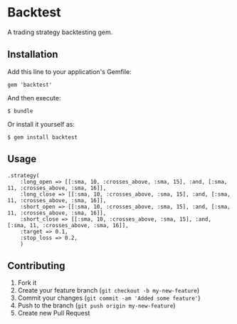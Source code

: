 # Backtest

A trading strategy backtesting gem.

## Installation

Add this line to your application's Gemfile:

    gem 'backtest'

And then execute:

    $ bundle

Or install it yourself as:

    $ gem install backtest

## Usage

	.strategy(
		:long_open => [[:sma, 10, :crosses_above, :sma, 15], :and, [:sma, 11, :crosses_above, :sma, 16]],
		:long_close => [[:sma, 10, :crosses_above, :sma, 15], :and, [:sma, 11, :crosses_above, :sma, 16]],
		:short_open => [[:sma, 10, :crosses_above, :sma, 15], :and, [:sma, 11, :crosses_above, :sma, 16]],
		:short_close => [[:sma, 10, :crosses_above, :sma, 15], :and, [:sma, 11, :crosses_above, :sma, 16]],
		:target => 0.1,
		:stop_loss => 0.2,
		)

## Contributing

1. Fork it
2. Create your feature branch (`git checkout -b my-new-feature`)
3. Commit your changes (`git commit -am 'Added some feature'`)
4. Push to the branch (`git push origin my-new-feature`)
5. Create new Pull Request
